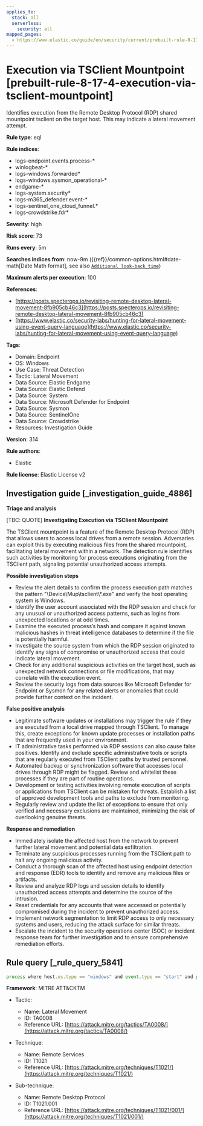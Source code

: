 ```yaml
---
applies_to:
  stack: all
  serverless:
    security: all
mapped_pages:
  - https://www.elastic.co/guide/en/security/current/prebuilt-rule-8-17-4-execution-via-tsclient-mountpoint.html
---
```


# Execution via TSClient Mountpoint [prebuilt-rule-8-17-4-execution-via-tsclient-mountpoint]

Identifies execution from the Remote Desktop Protocol (RDP) shared mountpoint tsclient on the target host. This may indicate a lateral movement attempt.

**Rule type**: eql

**Rule indices**:

* logs-endpoint.events.process-*
* winlogbeat-*
* logs-windows.forwarded*
* logs-windows.sysmon_operational-*
* endgame-*
* logs-system.security*
* logs-m365_defender.event-*
* logs-sentinel_one_cloud_funnel.*
* logs-crowdstrike.fdr*

**Severity**: high

**Risk score**: 73

**Runs every**: 5m

**Searches indices from**: now-9m ({{ref}}/common-options.html#date-math[Date Math format], see also [`Additional look-back time`](docs-content://solutions/security/detect-and-alert/create-detection-rule.md#rule-schedule))

**Maximum alerts per execution**: 100

**References**:

* [https://posts.specterops.io/revisiting-remote-desktop-lateral-movement-8fb905cb46c3](https://posts.specterops.io/revisiting-remote-desktop-lateral-movement-8fb905cb46c3)
* [https://www.elastic.co/security-labs/hunting-for-lateral-movement-using-event-query-language](https://www.elastic.co/security-labs/hunting-for-lateral-movement-using-event-query-language)

**Tags**:

* Domain: Endpoint
* OS: Windows
* Use Case: Threat Detection
* Tactic: Lateral Movement
* Data Source: Elastic Endgame
* Data Source: Elastic Defend
* Data Source: System
* Data Source: Microsoft Defender for Endpoint
* Data Source: Sysmon
* Data Source: SentinelOne
* Data Source: Crowdstrike
* Resources: Investigation Guide

**Version**: 314

**Rule authors**:

* Elastic

**Rule license**: Elastic License v2

## Investigation guide [_investigation_guide_4886]

**Triage and analysis**

[TBC: QUOTE]
**Investigating Execution via TSClient Mountpoint**

The TSClient mountpoint is a feature of the Remote Desktop Protocol (RDP) that allows users to access local drives from a remote session. Adversaries can exploit this by executing malicious files from the shared mountpoint, facilitating lateral movement within a network. The detection rule identifies such activities by monitoring for process executions originating from the TSClient path, signaling potential unauthorized access attempts.

**Possible investigation steps**

* Review the alert details to confirm the process execution path matches the pattern "\\Device\\Mup\\tsclient\\*.exe" and verify the host operating system is Windows.
* Identify the user account associated with the RDP session and check for any unusual or unauthorized access patterns, such as logins from unexpected locations or at odd times.
* Examine the executed process’s hash and compare it against known malicious hashes in threat intelligence databases to determine if the file is potentially harmful.
* Investigate the source system from which the RDP session originated to identify any signs of compromise or unauthorized access that could indicate lateral movement.
* Check for any additional suspicious activities on the target host, such as unexpected network connections or file modifications, that may correlate with the execution event.
* Review the security logs from data sources like Microsoft Defender for Endpoint or Sysmon for any related alerts or anomalies that could provide further context on the incident.

**False positive analysis**

* Legitimate software updates or installations may trigger the rule if they are executed from a local drive mapped through TSClient. To manage this, create exceptions for known update processes or installation paths that are frequently used in your environment.
* IT administrative tasks performed via RDP sessions can also cause false positives. Identify and exclude specific administrative tools or scripts that are regularly executed from TSClient paths by trusted personnel.
* Automated backup or synchronization software that accesses local drives through RDP might be flagged. Review and whitelist these processes if they are part of routine operations.
* Development or testing activities involving remote execution of scripts or applications from TSClient can be mistaken for threats. Establish a list of approved development tools and paths to exclude from monitoring.
* Regularly review and update the list of exceptions to ensure that only verified and necessary exclusions are maintained, minimizing the risk of overlooking genuine threats.

**Response and remediation**

* Immediately isolate the affected host from the network to prevent further lateral movement and potential data exfiltration.
* Terminate any suspicious processes running from the TSClient path to halt any ongoing malicious activity.
* Conduct a thorough scan of the affected host using endpoint detection and response (EDR) tools to identify and remove any malicious files or artifacts.
* Review and analyze RDP logs and session details to identify unauthorized access attempts and determine the source of the intrusion.
* Reset credentials for any accounts that were accessed or potentially compromised during the incident to prevent unauthorized access.
* Implement network segmentation to limit RDP access to only necessary systems and users, reducing the attack surface for similar threats.
* Escalate the incident to the security operations center (SOC) or incident response team for further investigation and to ensure comprehensive remediation efforts.


## Rule query [_rule_query_5841]

```js
process where host.os.type == "windows" and event.type == "start" and process.executable : "\\Device\\Mup\\tsclient\\*.exe"
```

**Framework**: MITRE ATT&CKTM

* Tactic:

    * Name: Lateral Movement
    * ID: TA0008
    * Reference URL: [https://attack.mitre.org/tactics/TA0008/](https://attack.mitre.org/tactics/TA0008/)

* Technique:

    * Name: Remote Services
    * ID: T1021
    * Reference URL: [https://attack.mitre.org/techniques/T1021/](https://attack.mitre.org/techniques/T1021/)

* Sub-technique:

    * Name: Remote Desktop Protocol
    * ID: T1021.001
    * Reference URL: [https://attack.mitre.org/techniques/T1021/001/](https://attack.mitre.org/techniques/T1021/001/)



